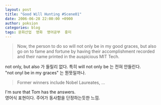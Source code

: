 ```yaml
---
layout: post
title: "Good Will Hunting #Scene01"
date: 2006-06-28 22:00:00 +0900
author: poksion
categories: blog
tags: 문화산업  영화  영어공부  흥미
---
```


> Now, the person to do so will not only be in my good graces, but also go on to fame and fortune by having their accomplishment recorded and their name printed in the auspicious MIT Tech.

not only, but also 가 들릴리 없다. 특히 will not only be 는 전혀 안들린다. <br/>
"not onyl be in my graces" 는 뭔뜻일까나.

> Former winners include Nobel Laureates, ...

I'm sure that Tom has the answers. <br/>
영어식 표현이다. 주어가 동사함을 단정하는듯한 느낌.

